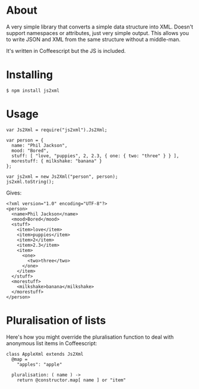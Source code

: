 # About

A very simple library that converts a simple data structure into
XML. Doesn't support namespaces or attributes, just very simple
output. This allows you to write JSON and XML from the same structure
without a middle-man.

It's written in Coffeescript but the JS is included.

# Installing

    $ npm install js2xml

# Usage

    var Js2Xml = require("js2xml").Js2Xml;

    var person = {
      name: "Phil Jackson",
      mood: "Bored",
      stuff: [ "love, "puppies", 2, 2.3, { one: { two: "three" } } ],
      morestuff: { milkshake: "banana" }
    };

    var js2xml = new Js2Xml("person", person);
    js2xml.toString();

Gives:

    <?xml version="1.0" encoding="UTF-8"?>
    <person>
      <name>Phil Jackson</name>
      <mood>Bored</mood>
      <stuff>
        <item>love</item>
        <item>puppies</item>
        <item>2</item>
        <item>2.3</item>
        <item>
          <one>
            <two>three</two>
          </one>
        </item>
      </stuff>
      <morestuff>
        <milkshake>banana</milkshake>
      </morestuff>
    </person>

# Pluralisation of lists

Here's how you might override the pluralisation function to deal with
anonymous list items in Coffeescript:

    class AppleXml extends Js2Xml
      @map =
        "apples": "apple"

      pluralisation: ( name ) ->
        return @constructor.map[ name ] or "item"
